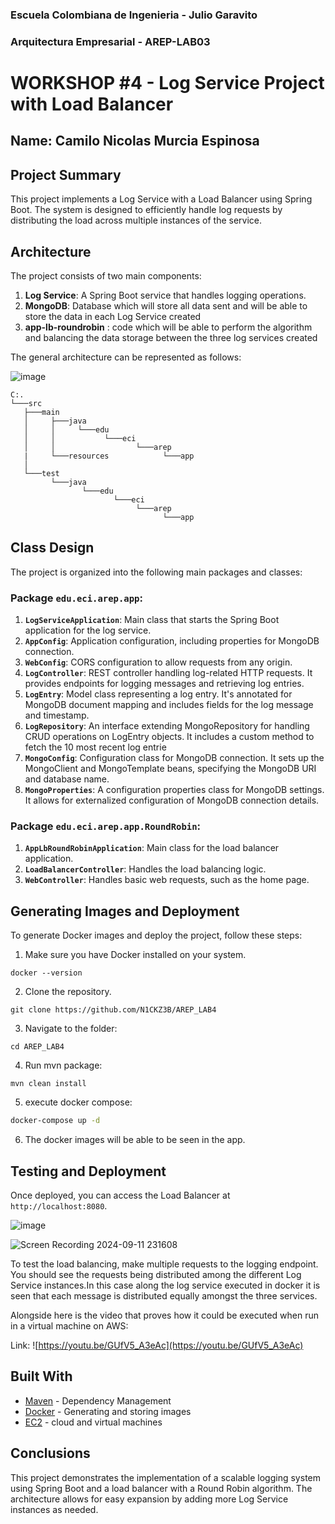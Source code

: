### Escuela Colombiana de Ingenieria - Julio Garavito
### Arquitectura Empresarial - AREP-LAB03
# WORKSHOP #4 - Log Service Project with Load Balancer

## Name: Camilo Nicolas Murcia Espinosa

## Project Summary

This project implements a Log Service with a Load Balancer using Spring Boot. The system is designed to efficiently handle log requests by distributing the load across multiple instances of the service.

## Architecture

The project consists of two main components:

1. **Log Service**: A Spring Boot service that handles logging operations.
2. **MongoDB**: Database which will store all data sent and will be able to store the data in each Log Service created
3. **app-lb-roundrobin** : code which will be able to perform the algorithm and balancing the data storage between the three log services created

The general architecture can be represented as follows:

![image](https://github.com/user-attachments/assets/6453fe34-4ea9-4f7a-a62c-c776c3ee2771)


```
C:.
└───src
   ├───main
   │     ├───java
   │     │     └───edu
   │     │           └───eci
   │     │                  └───arep
   |     └───resources            └───app
   │     
   └───test
         └───java
                └───edu
                       └───eci
                            └───arep
                                  └───app
```

## Class Design

The project is organized into the following main packages and classes:

### Package `edu.eci.arep.app`:

1. **`LogServiceApplication`**: Main class that starts the Spring Boot application for the log service.
2. **`AppConfig`**: Application configuration, including properties for MongoDB connection.
3. **`WebConfig`**: CORS configuration to allow requests from any origin.
4. **`LogController`**: REST controller handling log-related HTTP requests. It provides endpoints for logging messages and retrieving log entries.
5. **`LogEntry`**: Model class representing a log entry. It's annotated for MongoDB document mapping and includes fields for the log message and timestamp.
6. **`LogRepository`**: An interface extending MongoRepository for handling CRUD operations on LogEntry objects. It includes a custom method to fetch the 10 most recent log entrie
7. **`MongoConfig`**: Configuration class for MongoDB connection. It sets up the MongoClient and MongoTemplate beans, specifying the MongoDB URI and database name.
8. **`MongoProperties`**: A configuration properties class for MongoDB settings. It allows for externalized configuration of MongoDB connection details.

### Package `edu.eci.arep.app.RoundRobin`:

1. **`AppLbRoundRobinApplication`**: Main class for the load balancer application.
2. **`LoadBalancerController`**: Handles the load balancing logic.
3. **`WebController`**: Handles basic web requests, such as the home page.

## Generating Images and Deployment

To generate Docker images and deploy the project, follow these steps:

1. Make sure you have Docker installed on your system.

```
docker --version
```
2. Clone the repository.
   
```
git clone https://github.com/N1CKZ3B/AREP_LAB4
```

3. Navigate to the folder:

```
cd AREP_LAB4
```

4. Run mvn package:

```
mvn clean install
```
5. execute docker compose:

```bash
docker-compose up -d
```

6. The docker images will be able to be seen in the app.
   
## Testing and Deployment

Once deployed, you can access the Load Balancer at `http://localhost:8080`. 

![image](https://github.com/user-attachments/assets/18bcb79d-0c9e-4dd9-8c41-ec70ec069ca7)


![Screen Recording 2024-09-11 231608](https://github.com/user-attachments/assets/ad46e9d5-fc93-45aa-885f-df1ed5db2941)


To test the load balancing, make multiple requests to the logging endpoint. You should see the requests being distributed among the different Log Service instances.In this case along the log service executed in docker it is seen that each message is distributed equally amongst the three services.

Alongside here is the video that proves how it could be executed when run in a virtual machine on AWS:

Link: ![https://youtu.be/GUfV5_A3eAc](https://youtu.be/GUfV5_A3eAc)


## Built With
* [Maven](https://maven.apache.org/) - Dependency Management
* [Docker](https://www.docker.com/) - Generating and storing images
* [EC2](https://aws.amazon.com/) - cloud and virtual machines

## Conclusions

This project demonstrates the implementation of a scalable logging system using Spring Boot and a load balancer with a Round Robin algorithm. The architecture allows for easy expansion by adding more Log Service instances as needed.
